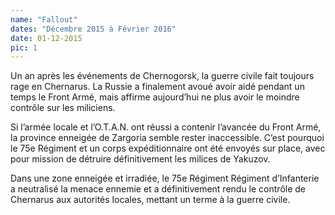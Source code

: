 ```yaml
---
name: "Fallout"
dates: "Décembre 2015 à Février 2016"
date: 01-12-2015
pic: 1
---
```

Un an après les événements de Chernogorsk, la guerre civile fait toujours rage en Chernarus. La Russie a finalement avoué avoir aidé pendant un temps le Front Armé, mais affirme aujourd’hui ne plus avoir le moindre contrôle sur les miliciens.

Si l’armée locale et l’O.T.A.N. ont réussi a contenir l’avancée du Front Armé, la province enneigée de Zargoria semble rester inaccessible. C’est pourquoi le 75e Régiment et un corps expéditionnaire ont été envoyés sur place, avec pour mission de détruire définitivement les milices de Yakuzov.

Dans une zone enneigée et irradiée, le 75e Régiment Régiment d’Infanterie a neutralisé la menace ennemie et a définitivement rendu le contrôle de Chernarus aux autorités locales, mettant un terme à la guerre civile.
